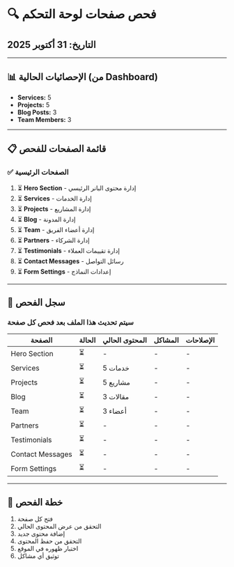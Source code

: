 # 🔍 فحص صفحات لوحة التحكم

## التاريخ: 31 أكتوبر 2025

---

## 📊 الإحصائيات الحالية (من Dashboard)

- **Services:** 5
- **Projects:** 5
- **Blog Posts:** 3
- **Team Members:** 3

---

## 📋 قائمة الصفحات للفحص

### ✅ الصفحات الرئيسية

1. ⏳ **Hero Section** - إدارة محتوى البانر الرئيسي
2. ⏳ **Services** - إدارة الخدمات
3. ⏳ **Projects** - إدارة المشاريع
4. ⏳ **Blog** - إدارة المدونة
5. ⏳ **Team** - إدارة أعضاء الفريق
6. ⏳ **Partners** - إدارة الشركاء
7. ⏳ **Testimonials** - إدارة تقييمات العملاء
8. ⏳ **Contact Messages** - رسائل التواصل
9. ⏳ **Form Settings** - إعدادات النماذج

---

## 📝 سجل الفحص

### سيتم تحديث هذا الملف بعد فحص كل صفحة

| الصفحة | الحالة | المحتوى الحالي | المشاكل | الإصلاحات |
|--------|--------|----------------|---------|-----------|
| Hero Section | ⏳ | - | - | - |
| Services | ⏳ | 5 خدمات | - | - |
| Projects | ⏳ | 5 مشاريع | - | - |
| Blog | ⏳ | 3 مقالات | - | - |
| Team | ⏳ | 3 أعضاء | - | - |
| Partners | ⏳ | - | - | - |
| Testimonials | ⏳ | - | - | - |
| Contact Messages | ⏳ | - | - | - |
| Form Settings | ⏳ | - | - | - |

---

## 🎯 خطة الفحص

1. فتح كل صفحة
2. التحقق من عرض المحتوى الحالي
3. إضافة محتوى جديد
4. التحقق من حفظ المحتوى
5. اختبار ظهوره في الموقع
6. توثيق أي مشاكل
